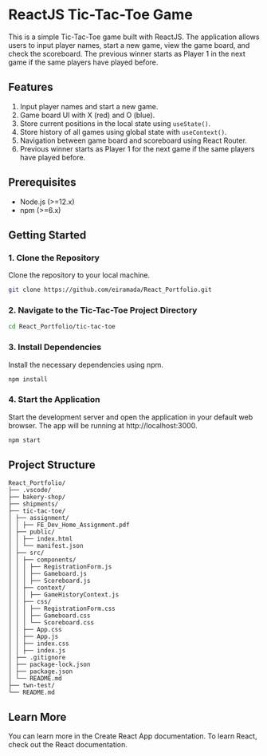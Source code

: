 # ReactJS Tic-Tac-Toe Game

This is a simple Tic-Tac-Toe game built with ReactJS. The application allows users to input player names, start a new game, view the game board, and check the scoreboard. The previous winner starts as Player 1 in the next game if the same players have played before.

## Features

1. Input player names and start a new game.
2. Game board UI with X (red) and O (blue).
3. Store current positions in the local state using `useState()`.
4. Store history of all games using global state with `useContext()`.
5. Navigation between game board and scoreboard using React Router.
6. Previous winner starts as Player 1 for the next game if the same players have played before.

## Prerequisites

- Node.js (>=12.x)
- npm (>=6.x)

## Getting Started

### 1. Clone the Repository

Clone the repository to your local machine.
```bash
git clone https://github.com/eiramada/React_Portfolio.git
```

### 2. Navigate to the Tic-Tac-Toe Project Directory
```bash
cd React_Portfolio/tic-tac-toe
```

### 3. Install Dependencies

Install the necessary dependencies using npm.
```bash
npm install
```

### 4. Start the Application

Start the development server and open the application in your default web browser. The app will be running at http://localhost:3000.
```bash
npm start
```

## Project Structure
```
React_Portfolio/
├── .vscode/
├── bakery-shop/
├── shipments/
├── tic-tac-toe/
│ ├── assignment/
│ │ ├── FE_Dev_Home_Assignment.pdf
│ ├── public/
│ │ ├── index.html
│ │ └── manifest.json
│ ├── src/
│ │ ├── components/
│ │ │ ├── RegistrationForm.js
│ │ │ ├── Gameboard.js
│ │ │ ├── Scoreboard.js
│ │ ├── context/
│ │ │ ├── GameHistoryContext.js
│ │ ├── css/
│ │ │ ├── RegistrationForm.css
│ │ │ ├── Gameboard.css
│ │ │ └── Scoreboard.css
│ │ ├── App.css
│ │ ├── App.js
│ │ ├── index.css
│ │ ├── index.js
│ ├── .gitignore
│ ├── package-lock.json
│ ├── package.json
│ └── README.md
├── twn-test/
└── README.md
```

## Learn More

You can learn more in the Create React App documentation. To learn React, check out the React documentation.
